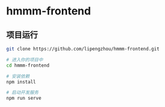 # hmmm-frontend

## 项目运行

```bash
git clone https://github.com/lipengzhou/hmmm-frontend.git

# 进入你的项目中
cd hmmm-frontend

# 安装依赖
npm install

# 启动开发服务
npm run serve
```
